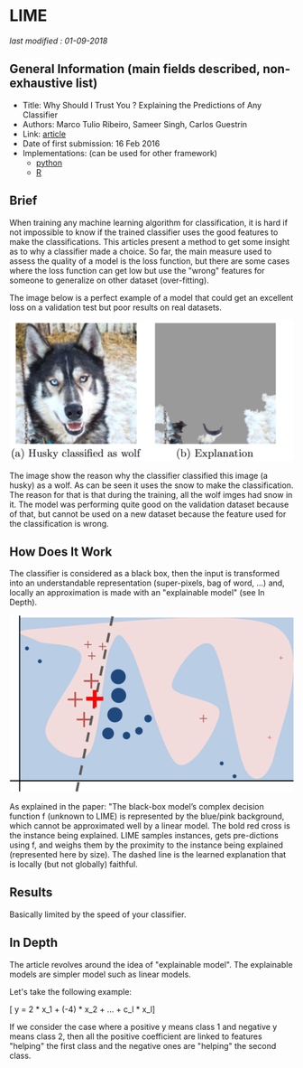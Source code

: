 # LIME

_last modified : 01-09-2018_

## General Information (main fields described, non-exhaustive list)

- Title: Why Should I Trust You ? Explaining the Predictions of Any Classifier
- Authors: Marco Tulio Ribeiro, Sameer Singh, Carlos Guestrin
- Link: [article](https://arxiv.org/abs/1602.04938)
- Date of first submission: 16 Feb 2016
- Implementations: (can be used for other framework)
    - [python](https://github.com/marcotcr/lime/tree/master/lime)
    - [R](https://github.com/thomasp85/lime)

## Brief

When training any machine learning algorithm for classification, it is hard if not impossible to know if the trained classifier uses the good features to make the classifications. This articles present a method to get some insight as to why a classifier made a choice.
So far, the main measure used to assess the quality of a model is the loss function, but there are some cases where the loss function can get low but use the "wrong" features for someone to generalize on other dataset (over-fitting). 

The image below is a perfect example of a model that could get an excellent loss on a validation test but poor results on real datasets.

![Husky](https://github.com/D3lt4lph4/papers/blob/master/docs/images/knowingyournetwork/LIME/husky.png?raw=true "Husky explanation")

The image show the reason why the classifier classified this image  (a husky) as a wolf. As can be seen it uses the snow to make the classification. The reason for that is that during the training, all the wolf imges had snow in it. The model was performing quite good on the validation dataset because of that, but cannot be used on a new dataset because the feature used for the classification is wrong.

## How Does It Work

The classifier is considered as a black box, then the input is transformed into an understandable representation (super-pixels, bag of word, ...) and, locally an approximation is made with an "explainable model" (see In Depth).

![Linear Separation](https://github.com/D3lt4lph4/papers/blob/master/docs/images/knowingyournetwork/LIME/separation.png?raw=true "Husky explanation")

As explained in the paper: "The black-box model’s complex decision function f (unknown to LIME) is represented by the blue/pink background, which cannot be approximated well by a linear model.  The bold red cross is the instance being explained. LIME samples instances, gets pre-dictions using f, and weighs them by the proximity to the  instance  being  explained  (represented  here by size).  The dashed line is the learned explanation that is locally (but not globally) faithful.

## Results

Basically limited by the speed of your classifier.

## In Depth

The article revolves around the idea of "explainable model". The explainable models are simpler model such as linear models.

Let's take the following example:

\[ y = 2 * x_1 + (-4) * x_2 + ... + c_l * x_l\]

If we consider the case where a positive y means class 1 and negative y means class 2, then all the positive coefficient are linked to features "helping" the first class and the negative ones are "helping" the second class.

